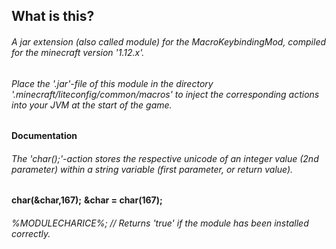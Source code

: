 ## What is this?
###### A jar extension (also called module) for the MacroKeybindingMod, compiled for the minecraft version '1.12.x'.

###### Place the '.jar'-file of this module in the directory '.minecraft/liteconfig/common/macros' to inject the corresponding actions into your JVM at the start of the game.

**__Documentation__**
###### The 'char();'-action stores the respective unicode of an integer value (2nd parameter) within a string variable (first parameter, or return value).

**char(&char,167);**
**&char = char(167);**

###### %MODULECHARICE%;  // Returns 'true' if the module has been installed correctly.




